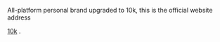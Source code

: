 All-platform personal brand upgraded to 10k, this is the official website address

<a href="https://www.shikei.me/" target="_blank">10k</a> . 



